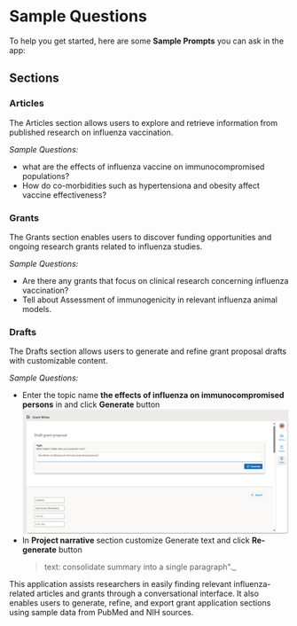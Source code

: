 # Sample Questions

To help you get started, here are some **Sample Prompts** you can ask in the app:

## **Sections**

### **Articles**
The Articles section allows users to explore and retrieve information from published research on influenza vaccination.

_Sample Questions:_

- what are the effects of influenza vaccine on immunocompromised populations?
- How do co-morbidities such as hypertensiona and obesity affect vaccine effectiveness?

### **Grants**
The Grants section enables users to discover funding opportunities and ongoing research grants related to influenza studies.

_Sample Questions:_

- Are there any grants that focus on clinical research concerning influenza vaccination?
- Tell about Assessment of immunogenicity in relevant influenza animal models.

### **Drafts**
The Drafts section allows users to generate and refine grant proposal drafts with customizable content.

_Sample Questions:_

- Enter the topic name **the effects of influenza on immunocompromised persons** in  and click **Generate** button
![GenerateDraft](images/generate_draft.png)
- In **Project narrative** section customize Generate text and  click **Re-generate** button
   > text: consolidate summary into a single paragraph"._ 

This application assists researchers in easily finding relevant influenza-related articles and grants through a conversational interface. It also enables users to generate, refine, and export grant application sections using sample data from PubMed and NIH sources.
